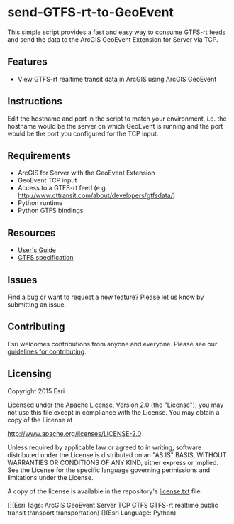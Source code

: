 # send-GTFS-rt-to-GeoEvent

This simple script provides a fast and easy way to consume GTFS-rt feeds and send the data to the ArcGIS GeoEvent Extension for Server via TCP.

## Features
* View GTFS-rt realtime transit data in ArcGIS using ArcGIS GeoEvent

## Instructions

Edit the hostname and port in the script to match your environment, i.e. the hostname would be the server on which GeoEvent is running and the port would be the port you configured for the TCP input.


## Requirements

- ArcGIS for Server with the GeoEvent Extension
- GeoEvent TCP input 
- Access to a GTFS-rt feed (e.g. http://www.cttransit.com/about/developers/gtfsdata/)
- Python runtime
- Python GTFS bindings 

## Resources

* [User's Guide](https://github.com/ArcGIS/public-transit-tools/blob/master/display-gtfs-route-shapes/UsersGuide.md)
* [GTFS specification](https://developers.google.com/transit/gtfs/reference)

## Issues

Find a bug or want to request a new feature?  Please let us know by submitting an issue.

## Contributing

Esri welcomes contributions from anyone and everyone. Please see our [guidelines for contributing](https://github.com/esri/contributing).

## Licensing
Copyright 2015 Esri

Licensed under the Apache License, Version 2.0 (the "License");
you may not use this file except in compliance with the License.
You may obtain a copy of the License at

   http://www.apache.org/licenses/LICENSE-2.0

Unless required by applicable law or agreed to in writing, software
distributed under the License is distributed on an "AS IS" BASIS,
WITHOUT WARRANTIES OR CONDITIONS OF ANY KIND, either express or implied.
See the License for the specific language governing permissions and
limitations under the License.

A copy of the license is available in the repository's [license.txt](../License.txt?raw=true) file.

[](Esri Tags: ArcGIS GeoEvent Server TCP GTFS GTFS-rt realtime public transit transport transportation)
[](Esri Language: Python)​